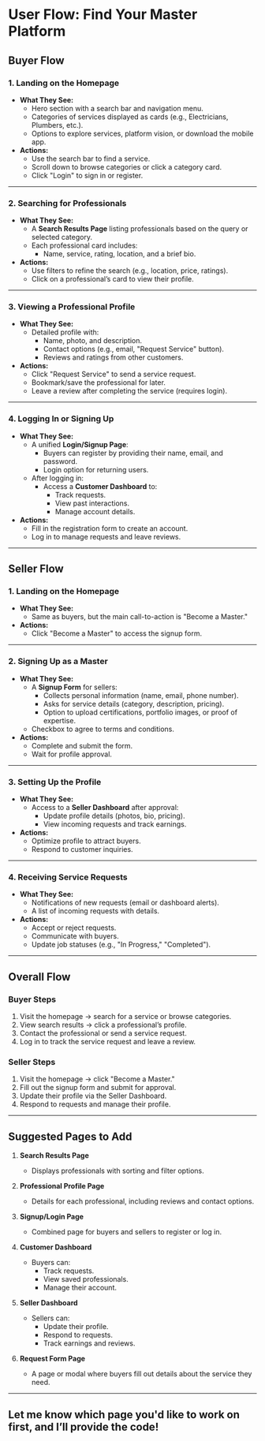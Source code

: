 # User Flow: Find Your Master Platform

## Buyer Flow

### 1. Landing on the Homepage
- **What They See:**
  - Hero section with a search bar and navigation menu.
  - Categories of services displayed as cards (e.g., Electricians, Plumbers, etc.).
  - Options to explore services, platform vision, or download the mobile app.
- **Actions:**
  - Use the search bar to find a service.
  - Scroll down to browse categories or click a category card.
  - Click "Login" to sign in or register.

---

### 2. Searching for Professionals
- **What They See:**
  - A **Search Results Page** listing professionals based on the query or selected category.
  - Each professional card includes:
    - Name, service, rating, location, and a brief bio.
- **Actions:**
  - Use filters to refine the search (e.g., location, price, ratings).
  - Click on a professional’s card to view their profile.

---

### 3. Viewing a Professional Profile
- **What They See:**
  - Detailed profile with:
    - Name, photo, and description.
    - Contact options (e.g., email, "Request Service" button).
    - Reviews and ratings from other customers.
- **Actions:**
  - Click "Request Service" to send a service request.
  - Bookmark/save the professional for later.
  - Leave a review after completing the service (requires login).

---

### 4. Logging In or Signing Up
- **What They See:**
  - A unified **Login/Signup Page**:
    - Buyers can register by providing their name, email, and password.
    - Login option for returning users.
  - After logging in:
    - Access a **Customer Dashboard** to:
      - Track requests.
      - View past interactions.
      - Manage account details.
- **Actions:**
  - Fill in the registration form to create an account.
  - Log in to manage requests and leave reviews.

---

## Seller Flow

### 1. Landing on the Homepage
- **What They See:**
  - Same as buyers, but the main call-to-action is "Become a Master."
- **Actions:**
  - Click "Become a Master" to access the signup form.

---

### 2. Signing Up as a Master
- **What They See:**
  - A **Signup Form** for sellers:
    - Collects personal information (name, email, phone number).
    - Asks for service details (category, description, pricing).
    - Option to upload certifications, portfolio images, or proof of expertise.
  - Checkbox to agree to terms and conditions.
- **Actions:**
  - Complete and submit the form.
  - Wait for profile approval.

---

### 3. Setting Up the Profile
- **What They See:**
  - Access to a **Seller Dashboard** after approval:
    - Update profile details (photos, bio, pricing).
    - View incoming requests and track earnings.
- **Actions:**
  - Optimize profile to attract buyers.
  - Respond to customer inquiries.

---

### 4. Receiving Service Requests
- **What They See:**
  - Notifications of new requests (email or dashboard alerts).
  - A list of incoming requests with details.
- **Actions:**
  - Accept or reject requests.
  - Communicate with buyers.
  - Update job statuses (e.g., "In Progress," "Completed").

---

## Overall Flow

### Buyer Steps
1. Visit the homepage → search for a service or browse categories.
2. View search results → click a professional’s profile.
3. Contact the professional or send a service request.
4. Log in to track the service request and leave a review.

### Seller Steps
1. Visit the homepage → click "Become a Master."
2. Fill out the signup form and submit for approval.
3. Update their profile via the Seller Dashboard.
4. Respond to requests and manage their profile.

---

## Suggested Pages to Add

1. **Search Results Page**
   - Displays professionals with sorting and filter options.

2. **Professional Profile Page**
   - Details for each professional, including reviews and contact options.

3. **Signup/Login Page**
   - Combined page for buyers and sellers to register or log in.

4. **Customer Dashboard**
   - Buyers can:
     - Track requests.
     - View saved professionals.
     - Manage their account.

5. **Seller Dashboard**
   - Sellers can:
     - Update their profile.
     - Respond to requests.
     - Track earnings and reviews.

6. **Request Form Page**
   - A page or modal where buyers fill out details about the service they need.

---

## Let me know which page you'd like to work on first, and I’ll provide the code!
